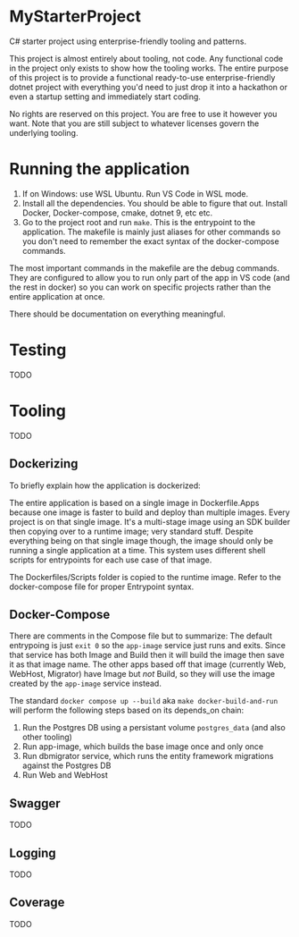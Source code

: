# MyStarterProject
C# starter project using enterprise-friendly tooling and patterns.

This project is almost entirely about tooling, not code. Any functional code in the project only exists to show how the tooling works. The entire purpose of this project is to provide a functional ready-to-use enterprise-friendly dotnet project with everything you'd need to just drop it into a hackathon or even a startup setting and immediately start coding. 

No rights are reserved on this project. You are free to use it however you want. Note that you are still subject to whatever licenses govern the underlying tooling. 

# Running the application
1) If on Windows: use WSL Ubuntu. Run VS Code in WSL mode. 
2) Install all the dependencies. You should be able to figure that out. Install Docker, Docker-compose, cmake, dotnet 9, etc etc. 
3) Go to the project root and run `make`. This is the entrypoint to the application. The makefile is mainly just aliases for other commands so you don't need to remember the exact syntax of the docker-compose commands. 

The most important commands in the makefile are the debug commands. They are configured to allow you to run only part of the app in VS code (and the rest in docker) so you can work on specific projects rather than the entire application at once. 

There should be documentation on everything meaningful. 

# Testing
TODO

# Tooling
TODO

## Dockerizing
To briefly explain how the application is dockerized:

The entire application is based on a single image in Dockerfile.Apps because one image is faster to build and deploy than multiple images. Every project is on that single image. It's a multi-stage image using an SDK builder then copying over to a runtime image; very standard stuff. Despite everything being on that single image though, the image should only be running a single application at a time. This system uses different shell scripts for entrypoints for each use case of that image. 

The Dockerfiles/Scripts folder is copied to the runtime image. Refer to the docker-compose file for proper Entrypoint syntax. 

## Docker-Compose
There are comments in the Compose file but to summarize:
The default entrypoing is just `exit 0` so the `app-image` service just runs and exits. Since that service has both Image and Build then it will build the image then save it as that image name. The other apps based off that image (currently Web, WebHost, Migrator) have Image but *not* Build, so they will use the image created by the `app-image` service instead. 

The standard `docker compose up --build` aka `make docker-build-and-run` will perform the following steps based on its depends_on chain:
1) Run the Postgres DB using a persistant volume `postgres_data` (and also other tooling)
2) Run app-image, which builds the base image once and only once
3) Run dbmigrator service, which runs the entity framework migrations against the Postgres DB
4) Run Web and WebHost

## Swagger
TODO

## Logging
TODO

## Coverage
TODO
